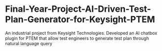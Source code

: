 # Final-Year-Project-AI-Driven-Test-Plan-Generator-for-Keysight-PTEM
An industrial project from Keysight Technologies. Developed an AI chatbox plugin for PTEM that allow test engineers to generate test plan through natural language query
